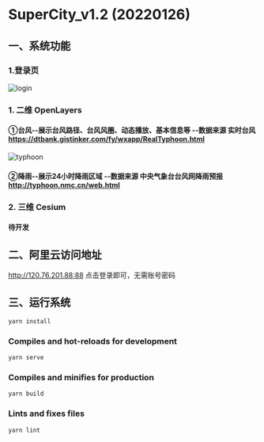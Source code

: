 # SuperCity_v1.2 (20220126)


## 一、系统功能

### 1.登录页 

![login](http://120.76.201.88:88/DataDir/images/image-20220126175640501.png)

### 1. 二维 OpenLayers

#### ①台风--展示台风路径、台风风圈、动态播放、基本信息等 --数据来源 实时台风 https://dtbank.gistinker.com/fy/wxapp/RealTyphoon.html

![typhoon](http://120.76.201.88:88/DataDir/images/image-20220126175724926.png)

#### ②降雨--展示24小时降雨区域 --数据来源 中央气象台台风网降雨预报 http://typhoon.nmc.cn/web.html

### 2. 三维 Cesium
#### 待开发


## 二、阿里云访问地址
http://120.76.201.88:88
点击登录即可，无需账号密码


## 三、运行系统

```
yarn install
```

### Compiles and hot-reloads for development
```
yarn serve
```

### Compiles and minifies for production
```
yarn build
```

### Lints and fixes files
```
yarn lint
```

